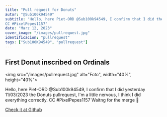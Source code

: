 ```yaml
---
title: "Pull request for Donuts"
autor: "@Sub100k94549"
subtitle: "Hello, here Piet-ORD @Sub100k94549, I confirm that I did the Donuts pullrequest, I'm a little nervous, I think I did everything correctly.
CC #PixelPepes1157"
date: "Marz 12, 2023"
cover_image: "/images/pullrequest.jpg"
identificacion: "pullrequest"
tags: ["Sub100K94549", "pullrequest"]
---
```


## First Donut inscribed on Ordinals

<img src="/images/pullrequest.jpg" alt="Foto", width="40%", height="40%">


Hello, here Piet-ORD @Sub100k94549, I confirm that I did yesterday 
11/03/2023 the Donuts pullrequest, I'm a little nervous, I think I did everything correctly. CC #PixelPepes1157
Waitng for the merge 🙏



<a href="https://github.com/ordinals-wallet/ordinals-collections/pull/1006" target="_blank">Check it at Github</a>